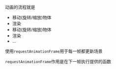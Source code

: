 动画的流程就是
- 移动(旋转/缩放)物体
- 渲染
- 移动(旋转/缩放)物体
- 渲染
- ...

使用`requestAnimationFrame`用于每一帧都更新场景

`requestAnimationFrame`作用是在下一帧执行提供的函数
